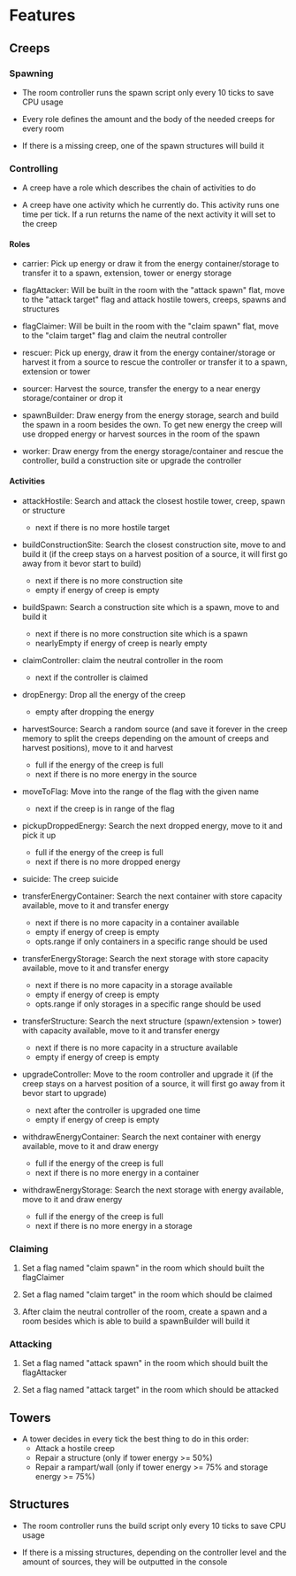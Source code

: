 # Features


## Creeps


### Spawning

- The room controller runs the spawn script only every 10 ticks to save
  CPU usage
  
- Every role defines the amount and the body of the needed creeps for 
  every room
  
- If there is a missing creep, one of the spawn structures will build it


### Controlling

- A creep have a role which describes the chain of activities to do

- A creep have one activity which he currently do. This activity runs
  one time per tick. If a run returns the name of the next activity it
  will set to the creep
  
  
#### Roles

- carrier: Pick up energy or draw it from the energy container/storage 
  to transfer it to a spawn, extension, tower or energy storage

- flagAttacker: Will be built in the room with the "attack spawn" flat, 
  move to the "attack target" flag and attack hostile towers, creeps,
  spawns and structures
  
- flagClaimer: Will be built in the room with the "claim spawn" flat, 
  move to the "claim target" flag and claim the neutral controller

- rescuer: Pick up energy, draw it from the energy container/storage or
  harvest it from a source to rescue the controller or transfer it to a 
  spawn, extension or tower

- sourcer: Harvest the source, transfer the energy to a near energy 
  storage/container or drop it

- spawnBuilder: Draw energy from the energy storage, search and build 
  the spawn in a room besides the own. To get new energy the creep will 
  use dropped energy or harvest sources in the room of the spawn

- worker: Draw energy from the energy storage/container and rescue the
  controller, build a construction site or upgrade the controller
  
  
#### Activities

- attackHostile: Search and attack the closest hostile tower, creep, 
  spawn or structure 
  - next if there is no more hostile target

- buildConstructionSite: Search the closest construction site, move to 
  and build it (if the creep stays on a harvest position of a source, it
  will first go away from it bevor start to build)
  - next if there is no more construction site
  - empty if energy of creep is empty
  
- buildSpawn: Search a construction site which is a spawn, move to and 
  build it
  - next if there is no more construction site which is a spawn
  - nearlyEmpty if energy of creep is nearly empty
  
- claimController: claim the neutral controller in the room
  - next if the controller is claimed
  
- dropEnergy: Drop all the energy of the creep
  - empty after dropping the energy
  
- harvestSource: Search a random source (and save it forever in the 
  creep memory to split the creeps depending on the amount of creeps and 
  harvest positions), move to it and harvest 
  - full if the energy of the creep is full
  - next if there is no more energy in the source
  
- moveToFlag: Move into the range of the flag with the given name
  - next if the creep is in range of the flag
  
- pickupDroppedEnergy: Search the next dropped energy, move to it and 
  pick it up
  - full if the energy of the creep is full
  - next if there is no more dropped energy
  
- suicide: The creep suicide
  
- transferEnergyContainer: Search the next container with store capacity 
  available, move to it and transfer energy
  - next if there is no more capacity in a container available
  - empty if energy of creep is empty
  - opts.range if only containers in a specific range should be used 
  
- transferEnergyStorage: Search the next storage with store capacity 
  available, move to it and transfer energy
  - next if there is no more capacity in a storage available
  - empty if energy of creep is empty
  - opts.range if only storages in a specific range should be used 
  
- transferStructure: Search the next structure (spawn/extension > tower) 
  with capacity available, move to it and transfer energy 
  - next if there is no more capacity in a structure available
  - empty if energy of creep is empty
  
- upgradeController: Move to the room controller and upgrade it (if the 
  creep stays on a harvest position of a source, it will first go away 
  from it bevor start to upgrade)
  - next after the controller is upgraded one time
  - empty if energy of creep is empty
  
- withdrawEnergyContainer: Search the next container with energy 
  available, move to it and draw energy
  - full if the energy of the creep is full
  - next if there is no more energy in a container
  
- withdrawEnergyStorage: Search the next storage with energy available,
  move to it and draw energy
  - full if the energy of the creep is full
  - next if there is no more energy in a storage
  
  
### Claiming

1. Set a flag named "claim spawn" in the room which should built the
   flagClaimer 
   
2. Set a flag named "claim target" in the room which should 
   be claimed 
   
3. After claim the neutral controller of the room, create a spawn and a 
   room besides which is able to build a spawnBuilder will build it
  
  
### Attacking

1. Set a flag named "attack spawn" in the room which should built the
   flagAttacker 

2. Set a flag named "attack target" in the room which 
   should be attacked
   
  
## Towers

- A tower decides in every tick the best thing to do in this order:
  - Attack a hostile creep
  - Repair a structure (only if tower energy >= 50%)
  - Repair a rampart/wall (only if tower energy >= 75% and storage 
    energy >= 75%)
  
  
## Structures

- The room controller runs the build script only every 10 ticks to save
  CPU usage
  
- If there is a missing structures, depending on the controller level 
  and the amount of sources, they will be outputted in the console
